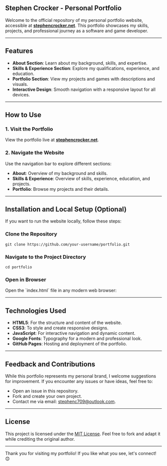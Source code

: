 ## Stephen Crocker - Personal Portfolio

Welcome to the official repository of my personal portfolio website, accessible at [**stephencrocker.net**](https://stephencrocker.net). This portfolio showcases my skills, projects, and professional journey as a software and game developer.

---

## Features

- **About Section**: Learn about my background, skills, and expertise.
- **Skills & Experience Section**: Explore my qualifications, experience, and education.
- **Portfolio Section**: View my projects and games with descriptions and visuals.
- **Interactive Design**: Smooth navigation with a responsive layout for all devices.

---

## How to Use

### 1. **Visit the Portfolio**
View the portfolio live at [**stephencrocker.net**](https://stephencrocker.net).

### 2. **Navigate the Website**
Use the navigation bar to explore different sections:
- **About**: Overview of my background and skills.
- **Skills & Experience**: Overview of skills, experience, education, and projects.
- **Portfolio**: Browse my projects and their details.

---

## Installation and Local Setup (Optional)

If you want to run the website locally, follow these steps:

### **Clone the Repository**
```
git clone https://github.com/your-username/portfolio.git
```

### **Navigate to the Project Directory**
```
cd portfolio
```

### **Open in Browser**
Open the \`index.html\` file in any modern web browser:

---

## Technologies Used

- **HTML5**: For the structure and content of the website.
- **CSS3**: To style and create responsive designs.
- **JavaScript**: For interactive navigation and dynamic content.
- **Google Fonts**: Typography for a modern and professional look.
- **GitHub Pages**: Hosting and deployment of the portfolio.

---

## Feedback and Contributions

While this portfolio represents my personal brand, I welcome suggestions for improvement. If you encounter any issues or have ideas, feel free to:
- Open an issue in this repository.
- Fork and create your own project.
- Contact me via email: [stephenc709@outlook.com](mailto:stephenc709@outlook.com).

---

## License

This project is licensed under the [MIT License](LICENSE). Feel free to fork and adapt it while crediting the original author.

---

Thank you for visiting my portfolio! If you like what you see, let's connect! 😊
